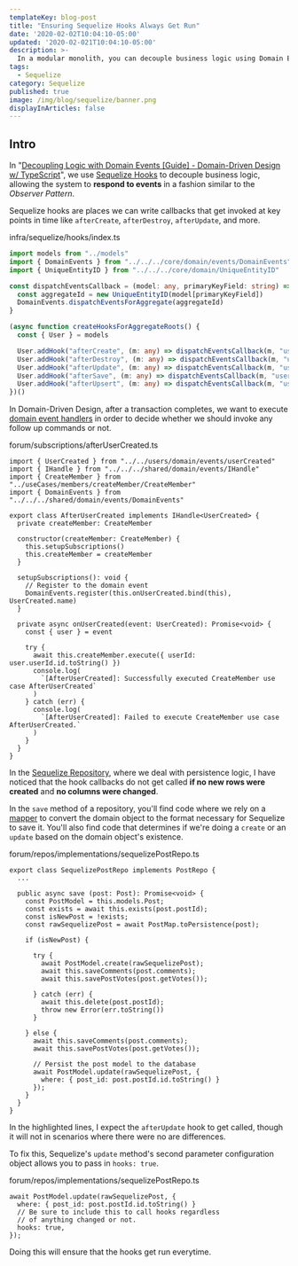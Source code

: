 ```yaml
---
templateKey: blog-post
title: "Ensuring Sequelize Hooks Always Get Run"
date: '2020-02-02T10:04:10-05:00'
updated: '2020-02-021T10:04:10-05:00'
description: >-
  In a modular monolith, you can decouple business logic using Domain Events and Sequelize Hooks. For that to work, we need to make sure that our hooks are always getting called on every transaction.
tags:
  - Sequelize
category: Sequelize
published: true
image: /img/blog/sequelize/banner.png
displayInArticles: false
---
```


## Intro

In "[Decoupling Logic with Domain Events [Guide] - Domain-Driven Design w/ TypeScript](/articles/typescript-domain-driven-design/chain-business-logic-domain-events/)", we use [Sequelize Hooks](https://sequelize.org/master/manual/hooks.html) to decouple business logic, allowing the system to **respond to events** in a fashion similar to the _Observer Pattern_.

Sequelize hooks are places we can write callbacks that get invoked at key points in time like `afterCreate`, `afterDestroy`, `afterUpdate`, and more.

<div class="filename">infra/sequelize/hooks/index.ts</div>

```typescript
import models from "../models"
import { DomainEvents } from "../../../core/domain/events/DomainEvents"
import { UniqueEntityID } from "../../../core/domain/UniqueEntityID"

const dispatchEventsCallback = (model: any, primaryKeyField: string) => {
  const aggregateId = new UniqueEntityID(model[primaryKeyField])
  DomainEvents.dispatchEventsForAggregate(aggregateId)
}

(async function createHooksForAggregateRoots() {
  const { User } = models

  User.addHook("afterCreate", (m: any) => dispatchEventsCallback(m, "user_id"))
  User.addHook("afterDestroy", (m: any) => dispatchEventsCallback(m, "user_id"))
  User.addHook("afterUpdate", (m: any) => dispatchEventsCallback(m, "user_id"))
  User.addHook("afterSave", (m: any) => dispatchEventsCallback(m, "user_id"))
  User.addHook("afterUpsert", (m: any) => dispatchEventsCallback(m, "user_id"))
})()
```

In Domain-Driven Design, after a transaction completes, we want to execute [domain event handlers](/articles/typescript-domain-driven-design/chain-business-logic-domain-events/) in order to decide whether we should invoke any follow up commands or not.

<div class="filename">forum/subscriptions/afterUserCreated.ts</div>

```typescript{16,19}
import { UserCreated } from "../../users/domain/events/userCreated"
import { IHandle } from "../../../shared/domain/events/IHandle"
import { CreateMember } from "../useCases/members/createMember/CreateMember"
import { DomainEvents } from "../../../shared/domain/events/DomainEvents"

export class AfterUserCreated implements IHandle<UserCreated> {
  private createMember: CreateMember

  constructor(createMember: CreateMember) {
    this.setupSubscriptions()
    this.createMember = createMember
  }

  setupSubscriptions(): void {
    // Register to the domain event
    DomainEvents.register(this.onUserCreated.bind(this), UserCreated.name)
  }

  private async onUserCreated(event: UserCreated): Promise<void> {
    const { user } = event

    try {
      await this.createMember.execute({ userId: user.userId.id.toString() })
      console.log(
        `[AfterUserCreated]: Successfully executed CreateMember use case AfterUserCreated`
      )
    } catch (err) {
      console.log(
        `[AfterUserCreated]: Failed to execute CreateMember use case AfterUserCreated.`
      )
    }
  }
}
```

In the [Sequelize Repository](/articles/typescript-domain-driven-design/repository-dto-mapper/), where we deal with persistence logic, I have noticed that the hook callbacks do not get called **if no new rows were created** and **no columns were changed**. 

In the `save` method of a repository, you'll find code where we rely on a [mapper](/articles/typescript-domain-driven-design/repository-dto-mapper/) to convert the domain object to the format necessary for Sequelize to save it. You'll also find code that determines if we're doing a `create` or an `update` based on the domain object's existence.

<div class="filename">forum/repos/implementations/sequelizePostRepo.ts</div>

```typescript{26-29}
export class SequelizePostRepo implements PostRepo {
  ...

  public async save (post: Post): Promise<void> {
    const PostModel = this.models.Post;
    const exists = await this.exists(post.postId);
    const isNewPost = !exists;
    const rawSequelizePost = await PostMap.toPersistence(post);
    
    if (isNewPost) {

      try {
        await PostModel.create(rawSequelizePost);
        await this.saveComments(post.comments);
        await this.savePostVotes(post.getVotes());
        
      } catch (err) {
        await this.delete(post.postId);
        throw new Error(err.toString())
      }

    } else {
      await this.saveComments(post.comments);
      await this.savePostVotes(post.getVotes());
      
      // Persist the post model to the database 
      await PostModel.update(rawSequelizePost, { 
        where: { post_id: post.postId.id.toString() } 
      });
    }
  }
}
```

In the highlighted lines, I expect the `afterUpdate` hook to get called, though it will not in scenarios where there were no are differences.

To fix this, Sequelize's `update` method's second parameter configuration object allows you to pass in `hooks: true`.

<div class="filename">forum/repos/implementations/sequelizePostRepo.ts</div>

```typescript{5}
await PostModel.update(rawSequelizePost, { 
  where: { post_id: post.postId.id.toString() }
  // Be sure to include this to call hooks regardless
  // of anything changed or not.
  hooks: true,
});
```

Doing this will ensure that the hooks get run everytime.

